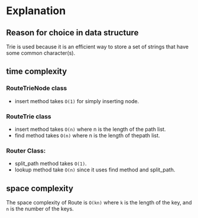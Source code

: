 # Explanation

## Reason for choice in data structure

Trie is used because it is an efficient way to store a set of strings that have some common character(s).

## time complexity


### RouteTrieNode class
- insert method takes `O(1)` for simply inserting node.

### RouteTrie class
- insert method takes `O(n)` where n is the length of the path list.
- find method takes `O(n)` where n is the length of thepath list.

### Router Class:
- split_path method takes `O(1)`.
- lookup method take `O(n)` since it uses find method and split_path.

## space complexity

The space complexity of Route is `O(kn)` where `k` is the length of the key, and `n` is the number of the keys.